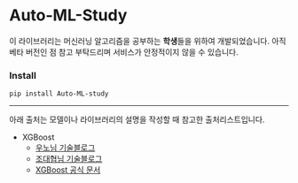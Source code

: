 # Auto-ML-Study

이 라이브러리는 머신러닝 알고리즘을 공부하는 <b>학생</b>들을 위하여 개발되었습니다.
아직 베타 버전인 점 참고 부탁드리며 서비스가 안정적이지 않을 수 있습니다.

### Install
```shell
pip install Auto-ML-study
```

---
아래 출처는 모델이나 라이브러리의 설명을 작성할 때 참고한 출처리스트입니다.

* XGBoost
    * [우노님 기술블로그](https://wooono.tistory.com/97)
    * [조대협님 기술블로그](https://bcho.tistory.com/1354)
    * [XGBoost 공식 문서](https://xgboost.readthedocs.io/en/stable/)
